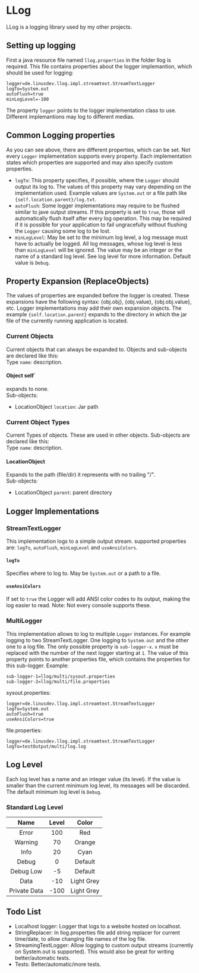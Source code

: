 # LLog
LLog is a logging library used by my other projects.

## Setting up logging
First a java resource file named `llog.properties` in the folder llog is required. This file contains properties about the logger implemantion, which should be used for logging:
```properties
logger=de.linusdev.llog.impl.streamtext.StreamTextLogger
logTo=System.out
autoFlush=true
minLogLevel=-100
```
The property `logger` points to the logger implementation class to use. Different implemantions may log to different medias.

## Common Logging properties
As you can see above, there are different properties, which can be set. Not every `Logger` implementation supports every property. Each implementation states which properties are supported and may also specify custom properties.
- `logTo`: This property specifies, if possible, where the `Logger` should output its log to. The values of this property may vary depending on the implementation used. Example values are `System.out` or a file path like `{self.location.parent}/log.txt`.
- `autoFlush`: Some logger implementations may require to be flushed similar to jave output streams. If this property is set to `true`, those will automatically flush itself after every log operation. This may be required if it is possible for your application to fail ungracefully without flushing the `Logger` causing some log to be lost.
- `minLogLevel`: May be set to the minimum log level, a log message must have to actually be logged. All log messages, whose log level is less than `minLogLevel` will be ignored. The value may be an integer or the name of a standard log level. See log level for more information. Default value is `Debug`.

## Property Expansion (ReplaceObjects)
The values of properties are expanded before the logger is created. These expansions have the following syntax: {obj.obj}, {obj.value}, {obj.obj.value}, etc. Logger implementations may add their own expansion objects. The example `{self.location.parent}` expands to the directory in which the jar file of the currently running application is located.

### Current Objects
Current objects that can always be expanded to.
Objects and sub-objects are declared like this:<br>
Type `name`: description.
#### Object self`
expands to none.<br>
Sub-objects:
- LocationObject `location`: Jar path

### Current Object Types
Current Types of objects. These are used in other objects. Sub-objects are declared like this:<br>
Type `name`: description.

#### LocationObject
Expands to the path (file/dir) it represents with no trailing "/".<br>
Sub-objects:
- LocationObject `parent`: parent directory

## Logger Implementations

### StreamTextLogger
This implementation logs to a simple output stream.
supported properties are: `logTo`, `autoFlush`, `minLogLevel` and `useAnsiColors`.

#### `logTo`
Specifies where to log to. May be `System.out` or a path to a file.

#### `useAnsiColors`
If set to `true` the Logger will add ANSI color codes to its output, making the log easier to read. Note: Not every console supports these.

### MultiLogger
This implementation allows to log to multiple `Logger` instances. For example logging to two StreamTextLogger. One logging to `System.out` and the other one to a log file. The only possible property is `sub-logger-x`. `x` must be replaced with the number of the next logger starting at `1`. The value of this property points to another properties file, which contains the properties for this sub-logger. Example:
```properties
sub-logger-1=llog/multi/sysout.properties
sub-logger-2=llog/multi/file.properties
```
sysout.properties:
```properties
logger=de.linusdev.llog.impl.streamtext.StreamTextLogger
logTo=System.out
autoFlush=true
useAnsiColors=true
```
file.properties:
```properties
logger=de.linusdev.llog.impl.streamtext.StreamTextLogger
logTo=testOutput/multi/log.log
```

## Log Level
Each log level has a name and an integer value (its level). If the value is smaller than the current minimum log level, its messages will be discarded. The default minimum log level is `Debug`.

### Standard Log Level

|     Name     | Level |   Color    |
|:------------:|:-----:|:----------:|
|    Error     |  100  |    Red     |
|   Warning    |  70   |   Orange   |
|     Info     |  20   |    Cyan    |
|    Debug     |   0   |  Default   |
|  Debug Low   |  -5   |  Default   |
|     Data     |  -10  | Light Grey |
| Private Data | -100  | Light Grey |

## Todo List
- Localhost logger: Logger that logs to a website hosted on localhost.
- StringReplacer: In llog.properties file add string replacer for current time/date, to allow changing file names
  of the log file.
- StreamingTextLogger: Allow logging to custom output streams (currently on System.out is supported). This would also be great for writing better/automatic tests.
- Tests: Better/automatic/more tests.
